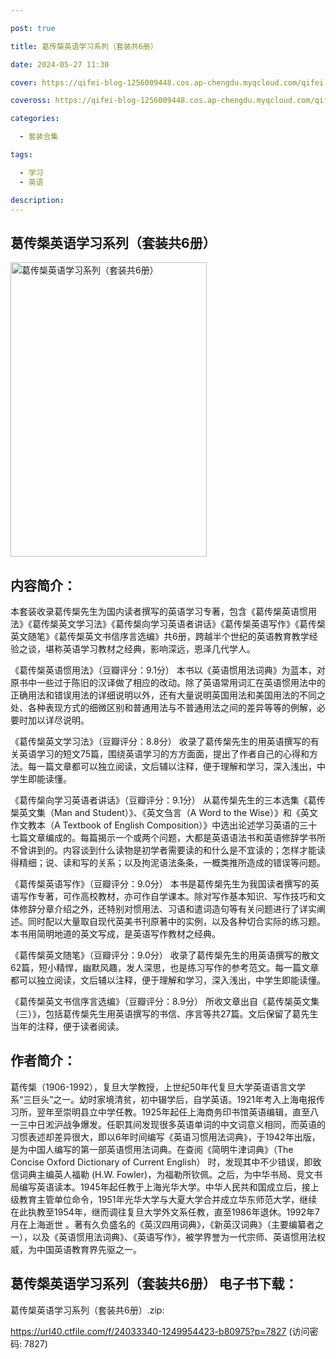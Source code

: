 ```yaml
---

post: true

title: 葛传椝英语学习系列（套装共6册）

date: 2024-05-27 11:30

cover: https://qifei-blog-1256009448.cos.ap-chengdu.myqcloud.com/qifei-blog/663346f10ea9cb14037d545a.jpg

coveross: https://qifei-blog-1256009448.cos.ap-chengdu.myqcloud.com/qifei-blog/663346f10ea9cb14037d545a.jpg

categories:

  - 套装合集

tags:

  - 学习
  - 英语

description:
---
```


## 葛传椝英语学习系列（套装共6册）
<img alt="葛传椝英语学习系列（套装共6册） " class="aligncenter loading" data-was-processed="true" decoding="async" fetchpriority="high" height="471" src="https://qifei-blog-1256009448.cos.ap-chengdu.myqcloud.com/qifei-blog/663346f10ea9cb14037d545a.jpg " style="cursor: zoom-in;" width="314"/>

## 内容简介：

本套装收录葛传椝先生为国内读者撰写的英语学习专著，包含《葛传椝英语惯用法》《葛传椝英文学习法》《葛传椝向学习英语者讲话》《葛传椝英语写作》《葛传椝英文随笔》《葛传椝英文书信序言选编》共6册，跨越半个世纪的英语教育教学经验之谈，堪称英语学习教材之经典，影响深远，恩泽几代学人。<br/>

《葛传椝英语惯用法》（豆瓣评分：9.1分） 本书以《英语惯用法词典》为蓝本，对原书中一些过于陈旧的汉译做了相应的改动。除了英语常用词汇在英语惯用法中的正确用法和错误用法的详细说明以外，还有大量说明英国用法和美国用法的不同之处、各种表现方式的细微区别和普通用法与不普通用法之间的差异等等的例解，必要时加以详尽说明。<br/>

《葛传椝英文学习法》（豆瓣评分：8.8分） 收录了葛传椝先生的用英语撰写的有关英语学习的短文75篇，围绕英语学习的方方面面，提出了作者自己的心得和方法。每一篇文章都可以独立阅读，文后辅以注释，便于理解和学习，深入浅出，中学生即能读懂。<br/>

《葛传椝向学习英语者讲话》（豆瓣评分：9.1分） 从葛传椝先生的三本选集《葛传椝英文集（Man and Student）》、《英文刍言（A Word to the Wise）》和《英文作文教本（A Textbook of English Composition）》中选出论述学习英语的三十七篇文章编成的。每篇揭示一个或两个问题，大都是英语语法书和英语修辞学书所不曾讲到的。内容谈到什么读物是初学者需要读的和什么是不宜读的；怎样才能读得精细；说、读和写的关系；以及拘泥语法条条，一概类推所造成的错误等问题。<br/>

《葛传椝英语写作》（豆瓣评分：9.0分） 本书是葛传椝先生为我国读者撰写的英语写作专著，可作高校教材，亦可作自学课本。除对写作基本知识、写作技巧和文体修辞分章介绍之外，还特别对惯用法、习语和遣词造句等有关问题进行了详实阐述。同时配以大量取自现代英美书刊原著中的实例，以及各种切合实际的练习题。本书用简明地道的英文写成，是英语写作教材之经典。<br/>

《葛传椝英文随笔》（豆瓣评分：9.0分） 收录了葛传椝先生的用英语撰写的散文62篇，短小精悍，幽默风趣，发人深思，也是练习写作的参考范文。每一篇文章都可以独立阅读，文后辅以注释，便于理解和学习，深入浅出，中学生即能读懂。<br/>

《葛传椝英文书信序言选编》（豆瓣评分：8.9分） 所收文章出自《葛传椝英文集（三）》，包括葛传椝先生用英语撰写的书信、序言等共27篇。文后保留了葛先生当年的注释，便于读者阅读。

## 作者简介：

葛传椝（1906-1992），复旦大学教授，上世纪50年代复旦大学英语语言文学系“三巨头”之一。幼时家境清贫，初中辍学后，自学英语。1921年考入上海电报传习所，翌年至崇明县立中学任教。1925年起任上海商务印书馆英语编辑，直至八一三中日淞沪战争爆发。任职其间发现很多英语单词的中文词意义相同，而英语的习惯表述却差异很大，即以6年时间编写《英语习惯用法词典》，于1942年出版，是为中国人编写的第一部英语惯用法词典。在查阅《简明牛津词典》（The Concise Oxford Dictionary of Current English） 时，发现其中不少错误，即致信词典主编英人福勒 (H.W. Fowler)，为福勒所钦佩。之后，为中华书局、竞文书局编写英语读本。1945年起任教于上海光华大学。中华人民共和国成立后，接上级教育主管单位命令，1951年光华大学与大夏大学合并成立华东师范大学，继续在此执教至1954年，继而调往复旦大学外文系任教，直至1986年退休。1992年7月在上海逝世 。著有久负盛名的《英汉四用词典》，《新英汉词典》（主要编纂者之一），以及《英语惯用法词典》、《英语写作》，被学界誉为一代宗师、英语惯用法权威，为中国英语教育界先驱之一。

## 葛传椝英语学习系列（套装共6册） 电子书下载：
葛传椝英语学习系列（套装共6册）.zip: 

https://url40.ctfile.com/f/24033340-1249954423-b80975?p=7827 (访问密码: 7827)
